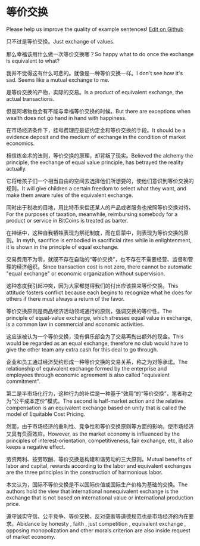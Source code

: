 # 等价交换

Please help us improve the quality of example sentences! [Edit on Github](https://github.com/jiyushe/jiyu-example-sentence-source/blob/main/chinese/dengjiajiaohuan.md)

<p><span class="chinese">只不过是等价交换。</span><span class="english">Just exchange of values.</span></p>

<p><span class="chinese">那么幸福该用什么做一次等价交换哪？</span><span class="english">So happy what to do once the exchange is equivalent to what?</span></p>

<p><span class="chinese">我并不觉得这有什么可悲的。就像是一种等价交换一样。</span><span class="english">I don't see how it's sad. Seems like a mutual exchange to me.</span></p>

<p><span class="chinese">是等价交换的产物，实际的交易。</span><span class="english">Is a product of equivalent exchange, the actual transactions.</span></p>

<p><span class="chinese">但是阿堵物也会有不能与幸福等价交换的时候。</span><span class="english">But there are exceptions when wealth does not go hand in hand with happiness.</span></p>

<p><span class="chinese">在市场经济条件下，挂号费理应是证约定金和等价交换的手段。</span><span class="english">It should be a evidence deposit and the medium of exchange in the condition of market economics.</span></p>

<p><span class="chinese">相信炼金术的法则，等价交换的原理，却背叛了现实。</span><span class="english">Believed the alchemy the principle, the exchange of equal value principle, has betrayed the reality actually.</span></p>

<p><span class="chinese">它将给孩子们一个相当自由的空间去选择他们所想要的，使他们意识到等价交换的规则。</span><span class="english">It will give children a certain freedom to select what they want, and make them aware rules of the equivalent exchange.</span></p>

<p><span class="chinese">同时出于税收的目地，用比特币来偿还某人的产品或者服务也按照等价交换对待。</span><span class="english">For the purposes of taxation, meanwhile, reimbursing somebody for a product or service in BitCoins is treated as barter.</span></p>

<p><span class="chinese">在神话中，这种自我牺牲表现为祭祀制度，而在启蒙中，则表现为等价交换的原则。</span><span class="english">In myth, sacrifice is embodied in sacrificial rites while in enlightenment, it is shown in the principle of equal exchange.</span></p>

<p><span class="chinese">交易费用不为零，就既不存在自动的“等价交换”，也不存在不需要经营、监督和管理的经济组织。</span><span class="english">Since transaction cost is not zero, there cannot be automatic "equal exchange" or economic organization without supervision.</span></p>

<p><span class="chinese">这种态度我引起冲突，因为大家都觉得我们的付出应该换来等价交换。</span><span class="english">This attitude fosters conflict because each begins to recognize what he does for others if there must always a return of the favor.</span></p>

<p><span class="chinese">等价交换原则是商品经济活动领域通行的原则，强调交换的等价性。</span><span class="english">The principle of equal-value exchange, which stresses equal value in exchange, is a common law in commercial and economic activities.</span></p>

<p><span class="chinese">这应该被认为一个等价交换，没有俱乐部会为了交易再掏出额外的现金。</span><span class="english">This would be regarded as an equal exchange, therefore no club would have to give the other team any extra cash for this deal to go through.</span></p>

<p><span class="chinese">企业和员工通过经济契约形成一种等价交换的交易关系，称之为对等承诺。</span><span class="english">The relationship of equivalent exchange formed by the enterprise and employees through economic agreement is also called "equivalent commitment".</span></p>

<p><span class="chinese">第二是半市场化行为，这种行为的补偿是一种基于“效用”的“等价交换”，笔者称之为“公平成本定价”模式。</span><span class="english">The second is half-market action and the relative compensation is an equivalent exchange based on unity that is called the model of Equitable Cost Pricing.</span></p>

<p><span class="chinese">然而，由于市场经济的重利性、竞争性和等价交换原则等方面的影响，使市场经济又具有负面效应。</span><span class="english">However, as the market economy is influenced by the principles of interest-orientation, competitiveness, fair exchange, etc, it also keeps a negative effect.</span></p>

<p><span class="chinese">劳资两利、按劳取酬、等价交换是构建和谐劳动的三大原则。</span><span class="english">Mutual benefits of labor and capital, rewards according to the labor and equivalent exchanges are the three principles in the construction of harmonious labor.</span></p>

<p><span class="chinese">本文认为，国际不等价交换是不以国际价值或国际生产价格为基础的交换。</span><span class="english">The authors hold the view that international nonequivalent exchange is the exchange that is not based on international value or international production price.</span></p>

<p><span class="chinese">遵守诚实守信、公平竞争、等价交换、反对垄断等道德规范也是市场经济的内在要求。</span><span class="english">Abidance by honesty , faith , just competition , equivalent exchange , opposing monopolization and other morals criterion are also inside request of market economy.</span></p>

